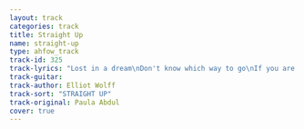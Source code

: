 ```yaml
---
layout: track
categories: track
title: Straight Up
name: straight-up
type: ahfow_track
track-id: 325
track-lyrics: "Lost in a dream\nDon't know which way to go\nIf you are all that you seem\nThen baby I'm moving way too slow\n\nI've been a fool before\nWouldn't like to get my love caught\nIn the slammin' door\nHow about some information--please\n\nStraight up now tell me\nDo you really want to love me forever oh oh oh\nOr am I caught in a hit and run\nStraight up now tell me\nIs it gonna be you and me together oh oh oh\nAre you just having fun\n\nTime's standing still\nWaiting for some small clue\nI keep getting chills\nWhen I think your love is true\n\nI've been a fool before\nWouldn't like to get my love caught\nIn the slammin' door\nHow about some information--please\n\nStraight up now tell me\nDo you really want to love me forever oh oh oh\nOr am I caught in a hit and run\nStraight up now tell me\nIs it gonna be you and me together oh oh oh\nAre you just having fun\n\nYou are so hard to read\nYou play hide and seek\nWith your true intentions\nIf you're only playing games\nI'll just have to say--bye bye bye bye bye bye bye bye bye\n\nDo do you love me\nDo do you love me\nDo do you love me\nDo do you love me\n\nI've been a fool before\nWouldn't like to get my love caught\nIn the slammin' door\nAre you more than hot for me\nOr am I a page in your history-book\nI don't mean to make demands\nBut the word and the deed go hand in hand\nHow about some information--please\n\nChorus cont.\n\nI've been a fool before\nWouldn't like to get my love caught\nIn the slammin' door\nAre you more than hot for me\nOr am I a page in your history-book\nI don't mean to make demands\nBut the word and the deed go hand in hand\nHow about some information--please\n\nChorus out"
track-guitar: 
track-author: Elliot Wolff
track-sort: "STRAIGHT UP"
track-original: Paula Abdul
cover: true
---
```

